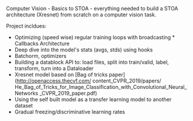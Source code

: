 Computer Vision - Basics to STOA - everything needed to build a STOA architecture (Xresnet) from scratch on a computer vision task.

Project incldues:


* Optimizing (speed wise) regular training loops with broadcasting * Callbacks Architecture
* Deep dive into the model's stats (avgs, stds) using hooks
* Batchorm, optimizers
* Building a datablock API to: load files, split into train/valid, label, transform, turn into a Dataloader
* Xresnet model based on [Bag of tricks paper](http://openaccess.thecvf.com/ content_CVPR_2019/papers/ He_Bag_of_Tricks_for_Image_Classification_with_Convolutional_Neural_Networks _CVPR_2019_paper.pdf)
* Using the self built model as a transfer learning model to another dataset
* Gradual freezing/discriminative learning rates
